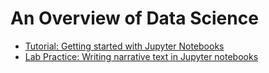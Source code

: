 # An Overview of Data Science

- [Tutorial: Getting started with Jupyter Notebooks](Tutorial.ipynb)
- [Lab Practice: Writing narrative text in Jupyter notebooks](Lab_Practice.ipynb)
